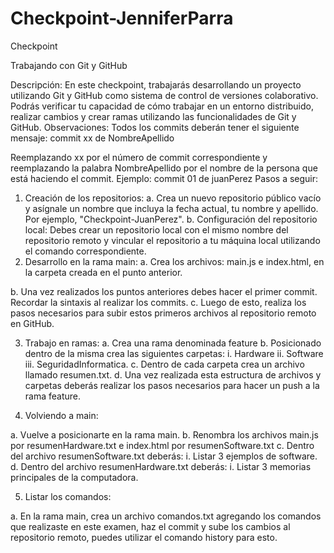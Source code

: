 # Checkpoint-JenniferParra
Checkpoint

Trabajando con Git y GitHub

Descripción:
En este checkpoint, trabajarás desarrollando un proyecto utilizando Git y GitHub
como sistema de control de versiones colaborativo. Podrás verificar tu
capacidad de cómo trabajar en un entorno distribuido, realizar cambios y crear
ramas utilizando las funcionalidades de Git y GitHub.
Observaciones:
Todos los commits deberán tener el siguiente mensaje:
commit xx de NombreApellido

Reemplazando xx por el número de commit correspondiente y reemplazando la
palabra NombreApellido por el nombre de la persona que está haciendo el
commit.
Ejemplo: commit 01 de juanPerez
Pasos a seguir:
1. Creación de los repositorios:
a. Crea un nuevo repositorio público vacío y asígnale un nombre
que incluya la fecha actual, tu nombre y apellido. Por ejemplo,
"Checkpoint-JuanPerez".
b. Configuración del repositorio local: Debes crear un repositorio
local con el mismo nombre del repositorio remoto y vincular el
repositorio a tu máquina local utilizando el comando
correspondiente.
2. Desarrollo en la rama main:
a. Crea los archivos: main.js e index.html, en la carpeta creada en el
punto anterior.

b. Una vez realizados los puntos anteriores debes hacer el primer
commit. Recordar la sintaxis al realizar los commits.
c. Luego de esto, realiza los pasos necesarios para subir estos
primeros archivos al repositorio remoto en GitHub.

3. Trabajo en ramas:
a. Crea una rama denominada feature
b. Posicionado dentro de la misma crea las siguientes carpetas:
i. Hardware
ii. Software
iii. SeguridadInformatica.
c. Dentro de cada carpeta crea un archivo llamado resumen.txt.
d. Una vez realizada esta estructura de archivos y carpetas deberás
realizar los pasos necesarios para hacer un push a la rama feature.

4. Volviendo a main:

a. Vuelve a posicionarte en la rama main.
b. Renombra los archivos main.js por resumenHardware.txt e
index.html por resumenSoftware.txt
c. Dentro del archivo resumenSoftware.txt deberás:
i. Listar 3 ejemplos de software.
d. Dentro del archivo resumenHardware.txt deberás:
i. Listar 3 memorias principales de la computadora.

5. Listar los comandos:

a. En la rama main, crea un archivo comandos.txt agregando los
comandos que realizaste en este examen, haz el commit y sube los
cambios al repositorio remoto, puedes utilizar el comando history
para esto.
